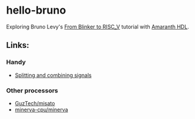 # hello-bruno

Exploring Bruno Levy's [From Blinker to RISC_V](https://github.com/BrunoLevy/learn-fpga/blob/master/FemtoRV/TUTORIALS/FROM_BLINKER_TO_RISCV/README.md) tutorial with [Amaranth HDL](https://github.com/amaranth-lang/amaranth).



## Links:

### Handy

* [Splitting and combining signals](https://github.com/RobertBaruch/amaranth-tutorial/blob/main/6_combining.md)


### Other processors

* [GuzTech/misato](https://github.com/GuzTech/misato)
* [minerva-cpu/minerva](https://github.com/minerva-cpu/minerva)
